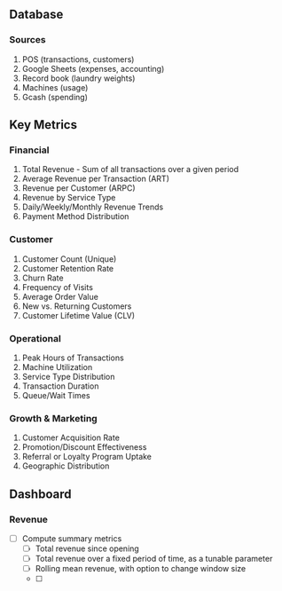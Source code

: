 ## Database

### Sources

1. POS (transactions, customers)
2. Google Sheets (expenses, accounting)
3. Record book (laundry weights)
4. Machines (usage)
5. Gcash (spending)

## Key Metrics

### Financial

1. Total Revenue - Sum of all transactions over a given period
2. Average Revenue per Transaction (ART)
3. Revenue per Customer (ARPC)
4. Revenue by Service Type
5. Daily/Weekly/Monthly Revenue Trends
6. Payment Method Distribution

### Customer

1. Customer Count (Unique)
2. Customer Retention Rate
3. Churn Rate
4. Frequency of Visits
5. Average Order Value
6. New vs. Returning Customers
7. Customer Lifetime Value (CLV)

### Operational

1. Peak Hours of Transactions
2. Machine Utilization
3. Service Type Distribution
4. Transaction Duration
5. Queue/Wait Times

### Growth & Marketing

1. Customer Acquisition Rate
2. Promotion/Discount Effectiveness
3. Referral or Loyalty Program Uptake
4. Geographic Distribution

## Dashboard

### Revenue

- [ ] Compute summary metrics
    - [ ] Total revenue since opening
    - [ ] Total revenue over a fixed period of time, as a tunable parameter
    - [ ] Rolling mean revenue, with option to change window size
    - [ ] 